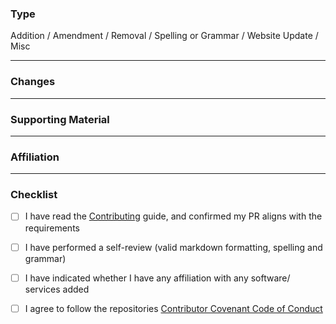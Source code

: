 
<!--
Thank you for contributing to Awesome-Privacy! 🙌
Before submitting, please read .github/CONTRIBUTING.md, 
And ensure that your pull request follows the guidelines.
-->

### Type
<!-- Delete as appropriate. This is used to auto-apply labels. -->

Addition / Amendment / Removal / Spelling or Grammar / Website Update / Misc

---

### Changes
<!-- Briefly outline your changes, and if necessary explain why -->

---

### Supporting Material
<!-- For new entries, provide relevant links. E.g. Git repo, security audit, docs, etc -->

---

### Affiliation
<!--
For transparency, please indicate weather or not you are associated with the software being added / edited.
If this is a deletion, you should also disclose your affiliation with and other project within the same category.
-->

---

### Checklist

- [ ] I have read the [Contributing](https://github.com/Lissy93/awesome-privacy/blob/main/.github/CONTRIBUTING.md) guide, and confirmed my PR aligns with the requirements
- [ ] I have performed a self-review (valid markdown formatting, spelling and grammar)
- [ ] I have indicated whether I have any affiliation with any software/ services added  
- [ ] I agree to follow the repositories [Contributor Covenant Code of Conduct](https://github.com/Lissy93/awesome-privacy/blob/main/.github/CODE_OF_CONDUCT.md)


